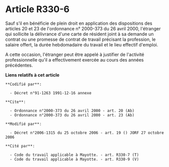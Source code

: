 # Article R330-6

Sauf s'il en bénéficie de plein droit en application des dispositions des articles 20 et 23 de l'ordonnance n° 2000-373 du 26
avril 2000, l'étranger qui sollicite la délivrance d'une carte de résident joint à sa demande un contrat ou une promesse de
contrat de travail précisant la profession, le salaire offert, la durée hebdomadaire du travail et le lieu effectif
d'emploi. 

A cette occasion, l'étranger peut être appelé à justifier de l'activité professionnelle qu'il a effectivement exercée au
cours des années précédentes.

**Liens relatifs à cet article**

	**Codifié par**:

	  - Décret n°91-1263 1991-12-16 annexe

	**Cite**:

	  - Ordonnance n°2000-373 du 26 avril 2000 - art. 20 (Ab)
	  - Ordonnance n°2000-373 du 26 avril 2000 - art. 23 (Ab)

	**Modifié par**:

	  - Décret n°2006-1315 du 25 octobre 2006 - art. 19 () JORF 27 octobre 2006

	**Cité par**:

	  - Code du travail applicable à Mayotte. - art. R330-7 (T)
	  - Code du travail applicable à Mayotte. - art. R330-9 (V)
